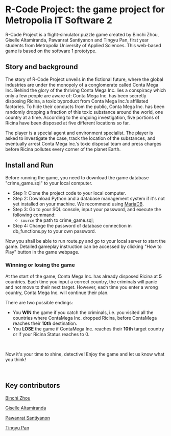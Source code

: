 # R-Code Project: the game project for Metropolia IT Software 2

R-Code Project is a flight-simulator puzzle game created by Binchi Zhou, Giselle Altamiranda, Pawanrat Santiyanon and Tingyu Pan, first year students from Metropolia University of Applied Sciences. This web-based game is based on the software 1 prototype.

## Story and background

The story of R-Code Project unveils in the fictional future, where the global industries are under the monopoly of a conglomerate called Conta Mega Inc. Behind the glory of the thriving Conta Mega Inc. lies a conspiracy which only a few people are aware of: Conta Mega Inc. has been secretly disposing Ricina, a toxic byproduct from Conta Mega Inc.’s affiliated factories. To hide their conducts from the public, Conta Mega Inc. has been randomly dropping a fraction of this toxic substance around the world, one country at a time. According to the ongoing investigation, five portions of Ricina have been disposed at five different locations so far. 

The player is a special agent and environment specialist. The player is asked to investigate the case, track the location of the substances, and eventually arrest Conta Mega Inc.’s toxic disposal team and press charges before Ricina pollutes every corner of the planet Earth.

## Install and Run

Before running the game, you need to download the game database "crime_game.sql" to your local computer.

* Step 1: Clone the project code to your local computer. 
* Step 2: Download Python and a database management system if it's not yet installed on your machine. We recommend using [MariaDB](https://mariadb.org/download/?t=mariadb&p=mariadb&r=11.3.0&os=windows&cpu=x86_64&pkg=msi&m=xtom_tal).
* Step 3: Go to your SQL console, input your password, and execute the following command:
  * `source` the path to crime_game.sql;
* Step 4: Change the password of database connection in db_functions.py to your own password.

Now you shall be able to run route.py and go to your local server to start the game. Detailed gameplay instruction can be accessed by clicking "How to Play" button in the game webpage.

### Winning or losing the game

At the start of the game, Conta Mega Inc. has already disposed Ricina at **5** countries. Each time you input a correct country, the criminals will panic and not move to their next target. However, each time you enter a wrong country, Conta Mega Inc. will continue their plan.

There are two possible endings:

* You **WIN** the game if you catch the criminals, i.e. you visited all the countries where ContaMega Inc. dropped Ricina, before ContaMega reaches their **10th** destination.
* You **LOSE** the game if ContaMega Inc. reaches their **10th** target country or if your Ricina Status reaches to 0.

<br>

Now it's your time to shine, detective! Enjoy the game and let us know what you think!

<br>

## Key contributors
[Binchi Zhou](https://github.com/zeclaircie)

[Giselle Altamiranda](https://github.com/Gisaltamir)

[Pawanrat Santiyanon](https://github.com/NookPawanrat)

[Tingyu Pan](https://github.com/tingyup1)


